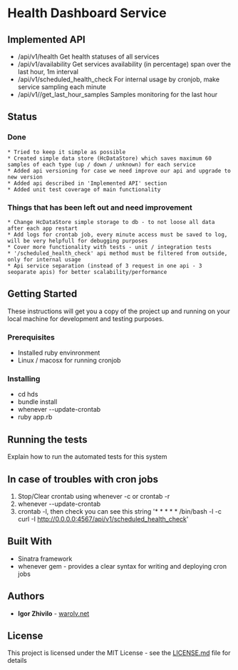 # Health Dashboard Service

## Implemented API
  * /api/v1/health                   Get health statuses of all services
  * /api/v1/availability             Get services availability (in percentage) span over the last hour, 1m interval 
  * /api/v1/scheduled_health_check   For internal usage by cronjob, make service sampling each minute
  * /api/v1//get_last_hour_samples   Samples monitoring for the last hour

## Status
### Done
    * Tried to keep it simple as possible
    * Created simple data store (HcDataStore) which saves maximum 60 samples of each type (up / down / unknown) for each service
    * Added api versioning for case we need improve our api and upgrade to new version
    * Added api described in 'Implemented API' section
    * Added unit test coverage of main functionality


### Things that has been left out and need improvement
    * Change HcDataStore simple storage to db - to not loose all data after each app restart
    * Add logs for crontab job, every minute access must be saved to log, will be very helpfull for debugging purposes
    * Cover more functionality with tests - unit / integration tests
    * '/scheduled_health_check' api method must be filtered from outside, only for internal usage
    * Api service separation (instead of 3 request in one api - 3 seoparate apis) for better scalability/performance 

## Getting Started

These instructions will get you a copy of the project up and running on your local machine for development and testing purposes. 

### Prerequisites

* Installed ruby envinronment
* Linux / macosx for running cronjob

### Installing
  *  cd hds
  *  bundle install
  * whenever --update-crontab
  * ruby app.rb

## Running the tests

Explain how to run the automated tests for this system

## In case of troubles with cron jobs
  1. Stop/Clear crontab using whenever -c or crontab -r
  2. whenever --update-crontab
  3. crontab -l, then check you can see this string '* * * * * /bin/bash -l -c curl -I http://0.0.0.0:4567/api/v1/scheduled_health_check'

## Built With

* Sinatra framework
* whenever gem - provides a clear syntax for writing and deploying cron jobs

## Authors

* **Igor Zhivilo** - [warolv.net](https://warolv.net)

## License

This project is licensed under the MIT License - see the [LICENSE.md](LICENSE.md) file for details


